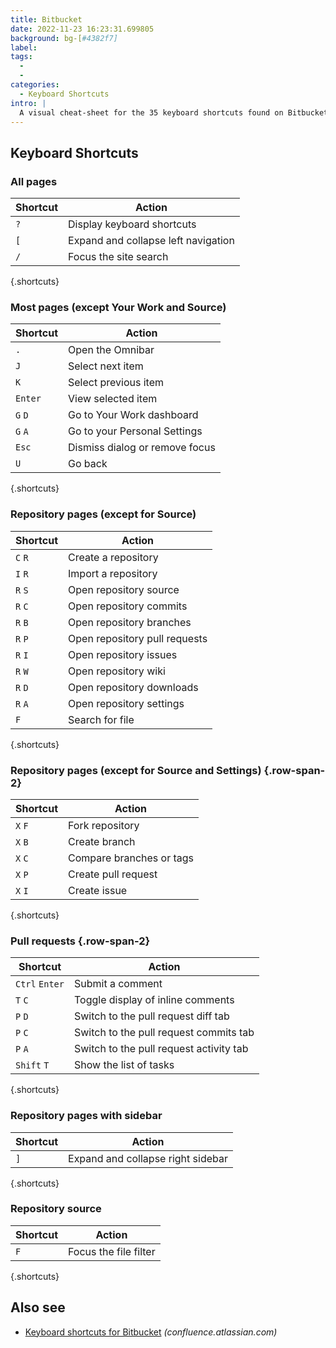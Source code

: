 ```yaml
---
title: Bitbucket
date: 2022-11-23 16:23:31.699805
background: bg-[#4382f7]
label:
tags:
  -
  -
categories:
  - Keyboard Shortcuts
intro: |
  A visual cheat-sheet for the 35 keyboard shortcuts found on Bitbucket
---
```


## Keyboard Shortcuts

### All pages

| Shortcut | Action                              |
| -------- | ----------------------------------- |
| `?`      | Display keyboard shortcuts          |
| `[`      | Expand and collapse left navigation |
| `/`      | Focus the site search               |

{.shortcuts}

### Most pages (except Your Work and Source)

| Shortcut | Action                         |
| -------- | ------------------------------ |
| `.`      | Open the Omnibar               |
| `J`      | Select next item               |
| `K`      | Select previous item           |
| `Enter`  | View selected item             |
| `G` `D`  | Go to Your Work dashboard      |
| `G` `A`  | Go to your Personal Settings   |
| `Esc`    | Dismiss dialog or remove focus |
| `U`      | Go back                        |

{.shortcuts}

### Repository pages (except for Source)

| Shortcut | Action                        |
| -------- | ----------------------------- |
| `C` `R`  | Create a repository           |
| `I` `R`  | Import a repository           |
| `R` `S`  | Open repository source        |
| `R` `C`  | Open repository commits       |
| `R` `B`  | Open repository branches      |
| `R` `P`  | Open repository pull requests |
| `R` `I`  | Open repository issues        |
| `R` `W`  | Open repository wiki          |
| `R` `D`  | Open repository downloads     |
| `R` `A`  | Open repository settings      |
| `F`      | Search for file               |

{.shortcuts}

### Repository pages (except for Source and Settings) {.row-span-2}

| Shortcut | Action                   |
| -------- | ------------------------ |
| `X` `F`  | Fork repository          |
| `X` `B`  | Create branch            |
| `X` `C`  | Compare branches or tags |
| `X` `P`  | Create pull request      |
| `X` `I`  | Create issue             |

{.shortcuts}

### Pull requests {.row-span-2}

| Shortcut       | Action                                  |
| -------------- | --------------------------------------- |
| `Ctrl` `Enter` | Submit a comment                        |
| `T` `C`        | Toggle display of inline comments       |
| `P` `D`        | Switch to the pull request diff tab     |
| `P` `C`        | Switch to the pull request commits tab  |
| `P` `A`        | Switch to the pull request activity tab |
| `Shift` `T`    | Show the list of tasks                  |

{.shortcuts}

### Repository pages with sidebar

| Shortcut | Action                            |
| -------- | --------------------------------- |
| `]`      | Expand and collapse right sidebar |

{.shortcuts}

### Repository source

| Shortcut | Action                |
| -------- | --------------------- |
| `F`      | Focus the file filter |

{.shortcuts}

## Also see

- [Keyboard shortcuts for Bitbucket](https://confluence.atlassian.com/bitbucket/keyboard-shortcuts-269980511.html)
  _(confluence.atlassian.com)_

